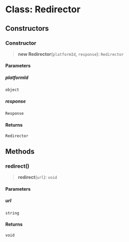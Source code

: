 # Class: Redirector

## Constructors

<a id="constructor"></a>

### Constructor

> **new Redirector**(`platformId`, `response`): `Redirector`

#### Parameters

##### platformId

`object`

##### response

`Response`

#### Returns

`Redirector`

## Methods

<a id="redirect"></a>

### redirect()

> **redirect**(`url`): `void`

#### Parameters

##### url

`string`

#### Returns

`void`
